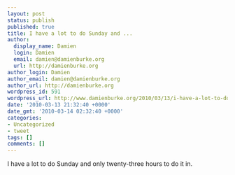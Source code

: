 ```yaml
---
layout: post
status: publish
published: true
title: I have a lot to do Sunday and ...
author:
  display_name: Damien
  login: Damien
  email: damien@damienburke.org
  url: http://damienburke.org
author_login: Damien
author_email: damien@damienburke.org
author_url: http://damienburke.org
wordpress_id: 591
wordpress_url: http://www.damienburke.org/2010/03/13/i-have-a-lot-to-do-sunday-and/
date: '2010-03-13 21:32:40 +0000'
date_gmt: '2010-03-14 02:32:40 +0000'
categories:
- Uncategorized
- tweet
tags: []
comments: []
---
```

<p>I have a lot to do Sunday and only twenty-three hours to do it in.</p>

